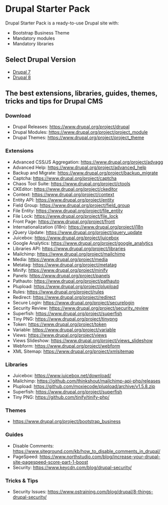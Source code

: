 # Drupal Starter Pack
Drupal Starter Pack is a ready-to-use Drupal site with:

- Bootstrap Business Theme
- Mandatory modules
- Mandatory libraries

## Select Drupal Version

- [Drupal 7](drupal7)  
- [Drupal 8](drupal8)

## The best extensions, libraries, guides, themes, tricks and tips for Drupal CMS

### Download

 - Drupal Releases: https://www.drupal.org/project/drupal
 - Drupal Modules: https://www.drupal.org/project/project_module
 - Drupal Themes: https://www.drupal.org/project/project_theme

### Extensions

 - Advanced CSS/JS Aggregation: https://www.drupal.org/project/advagg
 - Advanced Help: https://www.drupal.org/project/advanced_help
 - Backup and Migrate: https://www.drupal.org/project/backup_migrate
 - Captcha: https://www.drupal.org/project/captcha
 - Chaos Tool Suite: https://www.drupal.org/project/ctools
 - CKEditor: https://www.drupal.org/project/ckeditor
 - Context: https://www.drupal.org/project/context
 - Entity API: https://www.drupal.org/project/entity
 - Field Group: https://www.drupal.org/project/field_group
 - File Entity: https://www.drupal.org/project/file_entity
 - File Lock: https://www.drupal.org/project/file_lock
 - Front Page: https://www.drupal.org/project/front
 - Internationalization (i18n): https://www.drupal.org/project/i18n 
 - jQuery Update: https://www.drupal.org/project/jquery_update
 - Juicebox: https://www.drupal.org/project/juicebox
 - Google Analytics: https://www.drupal.org/project/google_analytics
 - Libraries API: https://www.drupal.org/project/libraries
 - Mailchimp: https://www.drupal.org/project/mailchimp
 - Media: https://www.drupal.org/project/media
 - Metatag: https://www.drupal.org/project/metatag
 - Minify: https://www.drupal.org/project/minify
 - Panels: https://www.drupal.org/project/panels
 - Pathauto: https://www.drupal.org/project/pathauto
 - Plupload: https://www.drupal.org/project/plupload
 - Rules: https://www.drupal.org/project/rules
 - Redirect: https://www.drupal.org/project/redirect
 - Secure Login: https://www.drupal.org/project/securelogin
 - Security Review: https://www.drupal.org/project/security_review
 - Superfish: https://www.drupal.org/project/superfish
 - Tiny PNG: https://www.drupal.org/project/tinypng
 - Token: https://www.drupal.org/project/token
 - Variable: https://www.drupal.org/project/variable
 - Views: https://www.drupal.org/project/views
 - Views Slideshow: https://www.drupal.org/project/views_slideshow
 - Webform: https://www.drupal.org/project/webform
 - XML Sitemap: https://www.drupal.org/project/xmlsitemap

### Libraries

 - Juicebox: https://www.juicebox.net/download/
 - Mailchimp: https://github.com/thinkshout/mailchimp-api-php/releases
 - Plupload: https://github.com/moxiecode/plupload/archive/v1.5.8.zip
 - Superfish: https://www.drupal.org/project/superfish
 - Tiny PNG: https://github.com/tinify/tinify-php/
 
### Themes

 - https://www.drupal.org/project/bootstrap_business

### Guides

 - Disable Comments: https://www.siteground.com/kb/how_to_disable_comments_in_drupal/
 - PageSpeed: https://www.northstudio.com/blog/increase-your-drupal-site-pagespeed-score-part-1-boost
 - Security: https://www.keycdn.com/blog/drupal-security/

### Tricks & Tips

 - Security Issues: https://www.ostraining.com/blog/drupal/8-things-drupal-security/
